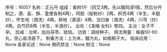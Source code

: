 序号：16057
名称：正元丹
组成：香附1斤（同艾3两，先以醋同浸1宿，然后分开制之，酒、盐、酥、童便各制4两），阿胶（蛤粉炒）2两，枳壳4两（半生，半麸炒），怀生地（酒洗）4两，熟地（酒浸）4两，当归身（酒洗）4两，川芎（炒）4两，白芍药8两（半生，半酒炒）。
出处：《准绳·女科》卷四。
主治：女子不孕。
加减：治带，加白茯苓、琥珀。
功效：调经种子。
用法用量：每服50-60丸，空心盐汤吞下。
制备方法：上为末，醋为丸，如梧桐子大。
临床应用：None
各家论述：None
用药禁忌：None
附注：None
